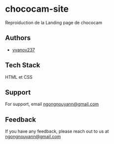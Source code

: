 
# chococam-site

Reproiduction de la Landing page de chococam


## Authors

-  [yvanov237](https://www.github.com/Ngongnou)


## Tech Stack

HTML et CSS




## Support

For support, email ngongnouyann@gmail.com 


## Feedback

If you have any feedback, please reach out to us at ngongnouyann@gmail.com

